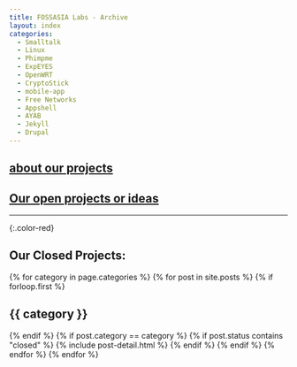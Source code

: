 ```yaml
---
title: FOSSASIA Labs - Archive
layout: index
categories:
  - Smalltalk
  - Linux
  - Phimpme
  - ExpEYES
  - OpenWRT
  - CryptoStick
  - mobile-app
  - Free Networks
  - Appshell
  - AYAB
  - Jekyll
  - Drupal
---
```

## [about our projects](index.html)

## [Our open projects or ideas](ideas.html)

* * *

{:.color-red}
## Our Closed Projects:

<div>
  {% for category in page.categories %}
    {% for post in site.posts %}
      {% if forloop.first %}
        <h2 class="project-category">{{ category }}</h2>
      {% endif %}
      {% if post.category == category %}
        {% if post.status contains "closed" %}
          <span>{% include post-detail.html %}</span>
        {% endif %}
      {% endif %}
    {% endfor %}
  {% endfor %}
</div>
